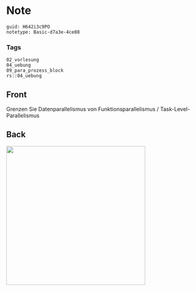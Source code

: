 # Note
```
guid: H642i3c9PO
notetype: Basic-d7a3e-4ce08
```

### Tags
```
02_vorlesung
04_uebung
09_para_prozess_block
rs::04_uebung
```

## Front
<p><span>Grenzen Sie Datenparallelismus von Funktionsparallelismus
/ Task-Level-Parallelismus</span>

## Back
<p><img src="1JemWSfAoToDeYjK1RWW.png" style="width: 366px;">
